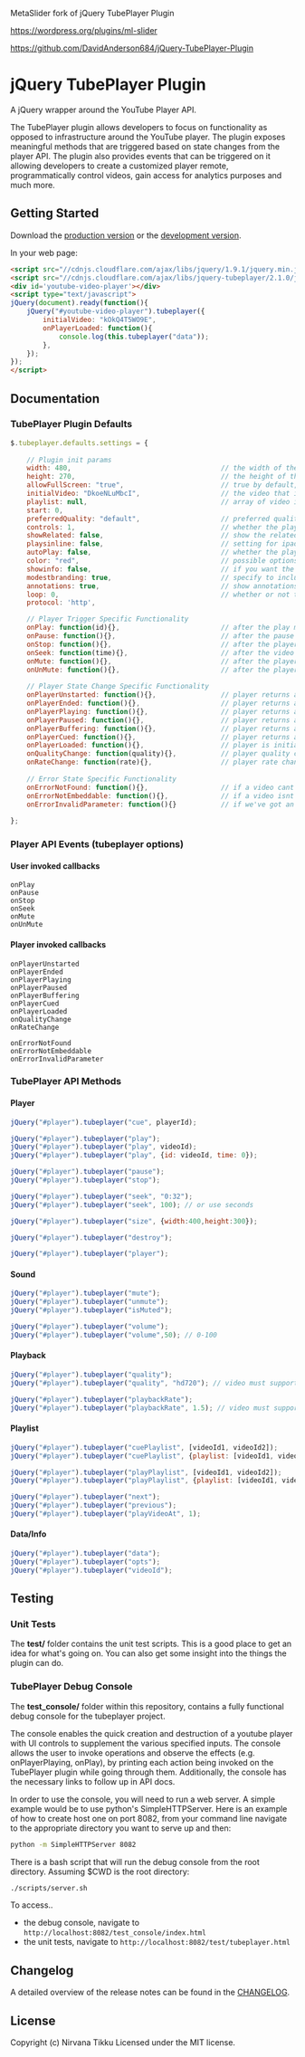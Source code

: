 MetaSlider fork of jQuery TubePlayer Plugin

https://wordpress.org/plugins/ml-slider

https://github.com/DavidAnderson684/jQuery-TubePlayer-Plugin

# jQuery TubePlayer Plugin

A jQuery wrapper around the YouTube Player API.

The TubePlayer plugin allows developers to focus on functionality as opposed to infrastructure around the YouTube player. The plugin exposes meaningful methods that are triggered based on state changes from the player API. The plugin also provides events that can be triggered on it allowing developers to create a customized player remote, programmatically control videos, gain access for analytics purposes and much more. 

## Getting Started

Download the [production version][min] or the [development version][max].

[min]: https://raw.github.com/nirvanatikku/jQuery-TubePlayer-Plugin/master/dist/jquery.tubeplayer.min.js
[max]: https://raw.github.com/nirvanatikku/jQuery-TubePlayer-Plugin/master/dist/jquery.tubeplayer.js

In your web page:
    
```html
<script src="//cdnjs.cloudflare.com/ajax/libs/jquery/1.9.1/jquery.min.js"></script>
<script src="//cdnjs.cloudflare.com/ajax/libs/jquery-tubeplayer/2.1.0/jquery.tubeplayer.min.js"></script>
<div id='youtube-video-player'></div>
<script type="text/javascript">
jQuery(document).ready(function(){
    jQuery("#youtube-video-player").tubeplayer({
        initialVideo: "kOkQ4T5WO9E",
        onPlayerLoaded: function(){
            console.log(this.tubeplayer("data"));
        },
    });
});
</script>
```

## Documentation

### TubePlayer Plugin Defaults

```javascript
$.tubeplayer.defaults.settings = {
    
    // Plugin init params
    width: 480,                                     // the width of the player
    height: 270,                                    // the height of the player
    allowFullScreen: "true",                        // true by default, allow user to go full screen
    initialVideo: "DkoeNLuMbcI",                    // the video that is loaded into the player
    playlist: null,                                 // array of video id's if a playlist is desired
    start: 0, 
    preferredQuality: "default",                    // preferred quality: auto, small, medium, large, hd720
    controls: 1,                                    // whether the player should have the controls visible, 0 or 1 or 2
    showRelated: false,                             // show the related videos when the player ends, 0 or 1 
    playsinline: false,                             // setting for ipad
    autoPlay: false,                                // whether the player should autoplay the video, 0 or 1
    color: "red",                                   // possible options: "red" or "white"
    showinfo: false,                                // if you want the player to include details about the video
    modestbranding: true,                           // specify to include/exclude the YouTube watermark
    annotations: true,                              // show annotations?
    loop: 0,                                        // whether or not the player will loop
    protocol: 'http', 

    // Player Trigger Specific Functionality
    onPlay: function(id){},                         // after the play method is called
    onPause: function(){},                          // after the pause method is called
    onStop: function(){},                           // after the player is stopped
    onSeek: function(time){},                       // after the video has been seeked to a defined point
    onMute: function(){},                           // after the player is muted
    onUnMute: function(){},                         // after the player is unmuted
    
    // Player State Change Specific Functionality
    onPlayerUnstarted: function(){},                // player returns a state of unstarted
    onPlayerEnded: function(){},                    // player returns a state of ended
    onPlayerPlaying: function(){},                  // player returns a state of playing
    onPlayerPaused: function(){},                   // player returns a state of paused
    onPlayerBuffering: function(){},                // player returns a state of buffering
    onPlayerCued: function(){},                     // player returns a state of cued
    onPlayerLoaded: function(){},                   // player is initially loaded and attached to the DOM
    onQualityChange: function(quality){},           // player quality changes
    onRateChange: function(rate){},                 // player rate changes
    
    // Error State Specific Functionality
    onErrorNotFound: function(){},                  // if a video cant be found
    onErrorNotEmbeddable: function(){},             // if a video isnt embeddable
    onErrorInvalidParameter: function(){}           // if we've got an invalid param and can't play
    
};
```

### Player API Events (tubeplayer options)

#### User invoked callbacks

```
onPlay
onPause
onStop
onSeek
onMute
onUnMute
```

#### Player invoked callbacks

```
onPlayerUnstarted
onPlayerEnded
onPlayerPlaying
onPlayerPaused
onPlayerBuffering
onPlayerCued
onPlayerLoaded
onQualityChange
onRateChange

onErrorNotFound
onErrorNotEmbeddable
onErrorInvalidParameter
```
    
### TubePlayer API Methods

#### Player

```javascript
jQuery("#player").tubeplayer("cue", playerId);

jQuery("#player").tubeplayer("play");
jQuery("#player").tubeplayer("play", videoId);
jQuery("#player").tubeplayer("play", {id: videoId, time: 0});

jQuery("#player").tubeplayer("pause");
jQuery("#player").tubeplayer("stop");

jQuery("#player").tubeplayer("seek", "0:32");
jQuery("#player").tubeplayer("seek", 100); // or use seconds

jQuery("#player").tubeplayer("size", {width:400,height:300});

jQuery("#player").tubeplayer("destroy");

jQuery("#player").tubeplayer("player");
```

#### Sound

```javascript
jQuery("#player").tubeplayer("mute");
jQuery("#player").tubeplayer("unmute");
jQuery("#player").tubeplayer("isMuted");

jQuery("#player").tubeplayer("volume");
jQuery("#player").tubeplayer("volume",50); // 0-100
```

#### Playback

```javascript
jQuery("#player").tubeplayer("quality");
jQuery("#player").tubeplayer("quality", "hd720"); // video must support this and be sized appropriately

jQuery("#player").tubeplayer("playbackRate"); 
jQuery("#player").tubeplayer("playbackRate", 1.5); // video must support this
```

#### Playlist

```javascript
jQuery("#player").tubeplayer("cuePlaylist", [videoId1, videoId2]);
jQuery("#player").tubeplayer("cuePlaylist", {playlist: [videoId1, videoId2], index: 1});

jQuery("#player").tubeplayer("playPlaylist", [videoId1, videoId2]);
jQuery("#player").tubeplayer("playPlaylist", {playlist: [videoId1, videoId2], index: 1});

jQuery("#player").tubeplayer("next");
jQuery("#player").tubeplayer("previous");
jQuery("#player").tubeplayer("playVideoAt", 1);
```

#### Data/Info

```javascript
jQuery("#player").tubeplayer("data");
jQuery("#player").tubeplayer("opts");
jQuery("#player").tubeplayer("videoId");
```

## Testing

### Unit Tests

The **test/** folder contains the unit test scripts. This is a good place to get an idea for what's going on. You can also get some insight into the things the plugin can do.

### TubePlayer Debug Console

The **test_console/** folder within this repository, contains a fully functional debug console for the tubeplayer project.  

The console enables the quick creation and destruction of a youtube player with UI controls to supplement the various specified inputs.  The console allows the user to invoke operations and observe the effects (e.g. onPlayerPlaying, onPlay), by printing each action being invoked on the TubePlayer plugin while going through them. Additionally, the console has the necessary links to follow up in API docs.

In order to use the console, you will need to run a web server. A simple example would be to use python's SimpleHTTPServer. Here is an example of how to create host one on port 8082, from your command line navigate to the appropriate directory you want to serve up and then:

```bash
python -m SimpleHTTPServer 8082
```

There is a bash script that will run the debug console from the root directory. Assuming $CWD is the root directory:

```bash
./scripts/server.sh
```

To access..

- the debug console, navigate to `http://localhost:8082/test_console/index.html`
- the unit tests, navigate to `http://localhost:8082/test/tubeplayer.html`

## Changelog

A detailed overview of the release notes can be found in the [CHANGELOG](https://github.com/nirvanatikku/jQuery-TubePlayer-Plugin/blob/master/CHANGELOG.md).

## License

Copyright (c) Nirvana Tikku Licensed under the MIT license.
